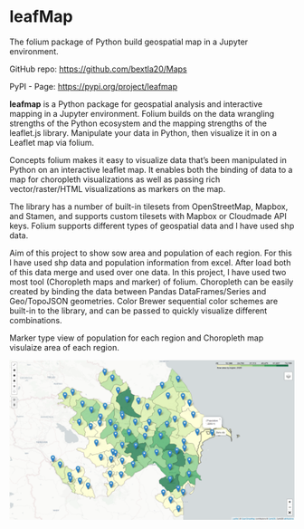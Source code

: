 # leafMap

The folium package of Python build geospatial map in a Jupyter environment.

GitHub repo: https://github.com/bextla20/Maps

PyPI - Page: https://pypi.org/project/leafmap

**leafmap** is a Python package for geospatial analysis and interactive mapping in a Jupyter environment. Folium builds on the data wrangling strengths of the Python ecosystem and the mapping strengths of the leaflet.js library. Manipulate your data in Python, then visualize it in on a Leaflet map via folium.

Concepts
folium makes it easy to visualize data that’s been manipulated in Python on an interactive leaflet map. It enables both the binding of data to a map for choropleth visualizations as well as passing rich vector/raster/HTML visualizations as markers on the map.

The library has a number of built-in tilesets from OpenStreetMap, Mapbox, and Stamen, and supports custom tilesets with Mapbox or Cloudmade API keys. Folium supports different types of geospatial data and l have used shp data.

Aim of this project to show sow area and population of each region. For this l have used shp data and population information from excel. After load both of this data merge and used over one data.
In this project, l have used two most tool (Choropleth maps and marker) of folium. Choropleth can be easily created by binding the data between Pandas DataFrames/Series and Geo/TopoJSON geometries. Color Brewer sequential color schemes are built-in to the library, and can be passed to quickly visualize different combinations.

Marker type view of population for each region and Choropleth map visulaize area of each region.

![Map](./Map.png)
